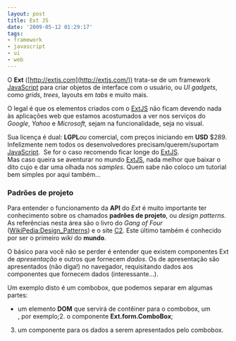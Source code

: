 ```yaml
---
layout: post
title: Ext JS
date: '2009-05-12 01:29:17'
tags:
- framework
- javascript
- ui
- web
---
```



O **Ext** ([http://extjs.com](http://extjs.com/)) trata-se de um framework [JavaScript](../../wiki/JavaScript) para criar objetos de interface com o usuário, ou *UI gadgets*, como *grids*, *trees*, layouts em *tabs* e muito mais.

O legal é que os elementos criados com o [ExtJS](../../wiki/ExtJS) não ficam devendo nada às aplicações web que estamos acostumados a ver nos serviços do *Google*, *Yahoo* e *Microsoft*, sejam na funcionalidade, seja no visual.

Sua licença é dual: **LGPL***ou* comercial, com preços iniciando em **USD** $289. Infelizmente nem todos os desenvolvedores precisam/querem/suportam [JavaScript](../../wiki/JavaScript).  Se for o caso recomendo ficar longe do [ExtJS](../../wiki/ExtJS).  
 Mas caso queira se aventurar no mundo [ExtJS](../../wiki/ExtJS), nada melhor que baixar o dito cujo e dar uma olhada nos *samples*. Quem sabe não coloco um tutorial bem simples por aqui também…

### Padrões de projeto

Para entender o funcionamento da **API** do *Ext* é muito importante ter conhecimento sobre os chamados **padrões de projeto**, ou *design patterns*. As referências nesta área são o livro do *Gang of Four* ([WikiPedia:Design_Patterns](http://en.wikipedia.org/wiki/Design_Patterns)) e o site [C2](http://c2.com/cgi/wiki?WelcomeVisitors). Este último também é conhecido por ser o primeiro *wiki* do **mundo**.

O básico para você não se perder é entender que existem componentes Ext de *apresentação* e outros que fornecem *dados*. Os de apresentação são apresentados (não diga!) no navegador, requisitando dados aos componentes que fornecem dados (interessante…).

Um exemplo disto é um combobox, que podemos separar em algumas partes:

- um elemento **DOM** que servirá de contêiner para o combobox, um <div>, por exemplo;2. o componente **Ext.form.ComboBox**;
3. um componente para os dados a serem apresentados pelo combobox.
</div>


